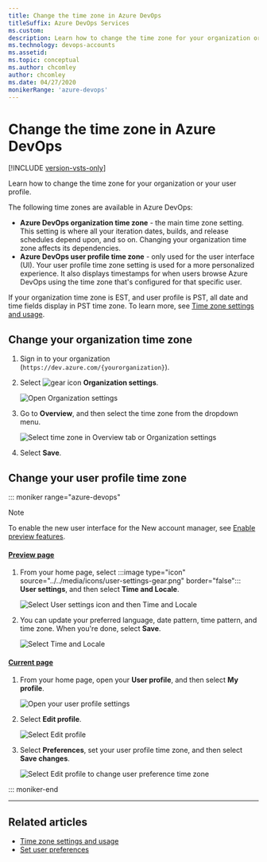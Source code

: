 ```yaml
---
title: Change the time zone in Azure DevOps
titleSuffix: Azure DevOps Services
ms.custom: 
description: Learn how to change the time zone for your organization or for your user profile
ms.technology: devops-accounts
ms.assetid: 
ms.topic: conceptual
ms.author: chcomley
author: chcomley
ms.date: 04/27/2020
monikerRange: 'azure-devops'
---
```


# Change the time zone in Azure DevOps

[!INCLUDE [version-vsts-only](../../includes/version-vsts-only.md)]

Learn how to change the time zone for your organization or your user profile.

The following time zones are available in Azure DevOps:

* **Azure DevOps organization time zone** - the main time zone setting. This setting is where all your iteration dates, builds, and release schedules depend upon, and so on. Changing your organization time zone affects its dependencies.
* **Azure DevOps user profile time zone** - only used for the user interface (UI). Your user profile time zone setting is used for a more personalized experience. It also displays timestamps for when users browse Azure DevOps using the time zone that's configured for that specific user.

If your organization time zone is EST, and user profile is PST, all date and time fields display in PST time zone. To learn more, see [Time zone settings and usage](../settings/timezone-settings-usage.md).

## Change your organization time zone

1. Sign in to your organization (```https://dev.azure.com/{yourorganization}```).

2. Select ![gear icon](../../media/icons/gear-icon.png) **Organization settings**.

    ![Open Organization settings](../../media/settings/open-admin-settings-vert.png)

3. Go to **Overview**, and then select the time zone from the dropdown menu.

    ![Select time zone in Overview tab or Organization settings](media/change-time-zone/organization-time-zone-settings.png)

4. Select **Save**.

## Change your user profile time zone

::: moniker range="azure-devops"

> [!NOTE]   
> To enable the new user interface for the New account manager, see [Enable preview features](../../project/navigation/preview-features.md).

#### [Preview page](#tab/preview-page) 

1. From your home page, select :::image type="icon" source="../../media/icons/user-settings-gear.png" border="false"::: **User settings**, and then select **Time and Locale**.

   ![Select User settings icon and then Time and Locale](media/change-time-zone/user-settings-time-locale.png)

2. You can update your preferred language, date pattern, time pattern, and time zone. When you're done, select **Save**.

   ![Select Time and Locale](media/change-time-zone/edit-time-locale.png)

#### [Current page](#tab/current-page) 

1. From your home page, open your **User profile**, and then select **My profile**.

    ![Open your user profile settings](../settings/media/open-profile-user-settings.png)

2. Select **Edit profile**.

    ![Select Edit profile](media/change-time-zone/select-edit-profile.png)

3. Select **Preferences**, set your user profile time zone, and then select **Save changes**.

    ![Select Edit profile to change user preference time zone](media/change-time-zone/change-user-preferences-time-zone.png)

::: moniker-end

***

## Related articles

- [Time zone settings and usage](../settings/timezone-settings-usage.md)
- [Set user preferences](../settings/set-your-preferences.md)